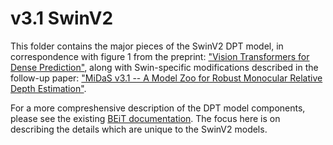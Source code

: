 # v3.1 SwinV2

This folder contains the major pieces of the SwinV2 DPT model, in correspondence with figure 1 from the preprint: ["Vision Transformers for Dense Prediction"](https://arxiv.org/abs/2103.13413), along with Swin-specific modifications described in the follow-up paper: ["MiDaS v3.1 -- A Model Zoo for Robust Monocular Relative Depth Estimation"](https://arxiv.org/abs/2307.14460).

For a more compreshensive description of the DPT model components, please see the existing [BEiT documentation](https://github.com/heyoeyo/muggled_dpt/tree/main/lib/v31_beit). The focus here is on describing the details which are unique to the SwinV2 models.